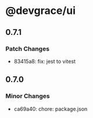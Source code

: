 # @devgrace/ui

## 0.7.1

### Patch Changes

- 83415a8: fix: jest to vitest

## 0.7.0

### Minor Changes

- ca69a40: chore: package.json
